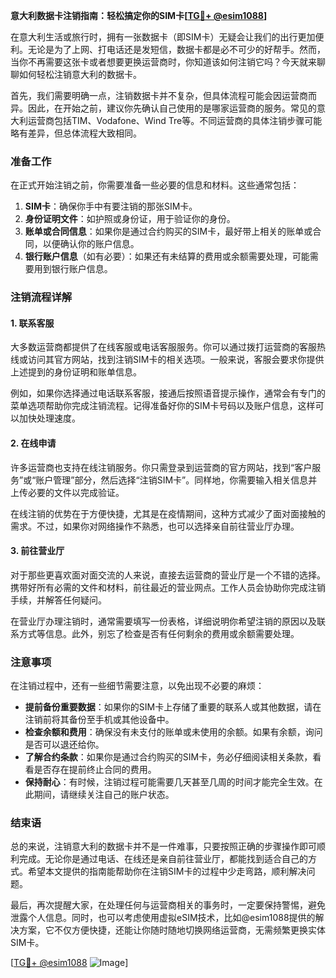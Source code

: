 **意大利数据卡注销指南：轻松搞定你的SIM卡[[TG💪+ @esim1088](https://t.me/s/esim1088)]**

在意大利生活或旅行时，拥有一张数据卡（即SIM卡）无疑会让我们的出行更加便利。无论是为了上网、打电话还是发短信，数据卡都是必不可少的好帮手。然而，当你不再需要这张卡或者想要更换运营商时，你知道该如何注销它吗？今天就来聊聊如何轻松注销意大利的数据卡。

首先，我们需要明确一点，注销数据卡并不复杂，但具体流程可能会因运营商而异。因此，在开始之前，建议你先确认自己使用的是哪家运营商的服务。常见的意大利运营商包括TIM、Vodafone、Wind Tre等。不同运营商的具体注销步骤可能略有差异，但总体流程大致相同。

### 准备工作

在正式开始注销之前，你需要准备一些必要的信息和材料。这些通常包括：

1. **SIM卡**：确保你手中有要注销的那张SIM卡。
2. **身份证明文件**：如护照或身份证，用于验证你的身份。
3. **账单或合同信息**：如果你是通过合约购买的SIM卡，最好带上相关的账单或合同，以便确认你的账户信息。
4. **银行账户信息**（如有必要）：如果还有未结算的费用或余额需要处理，可能需要用到银行账户信息。

### 注销流程详解

#### 1. 联系客服

大多数运营商都提供了在线客服或电话客服服务。你可以通过拨打运营商的客服热线或访问其官方网站，找到注销SIM卡的相关选项。一般来说，客服会要求你提供上述提到的身份证明和账单信息。

例如，如果你选择通过电话联系客服，接通后按照语音提示操作，通常会有专门的菜单选项帮助你完成注销流程。记得准备好你的SIM卡号码以及账户信息，这样可以加快处理速度。

#### 2. 在线申请

许多运营商也支持在线注销服务。你只需登录到运营商的官方网站，找到“客户服务”或“账户管理”部分，然后选择“注销SIM卡”。同样地，你需要输入相关信息并上传必要的文件以完成验证。

在线注销的优势在于方便快捷，尤其是在疫情期间，这种方式减少了面对面接触的需求。不过，如果你对网络操作不熟悉，也可以选择亲自前往营业厅办理。

#### 3. 前往营业厅

对于那些更喜欢面对面交流的人来说，直接去运营商的营业厅是一个不错的选择。携带好所有必需的文件和材料，前往最近的营业网点。工作人员会协助你完成注销手续，并解答任何疑问。

在营业厅办理注销时，通常需要填写一份表格，详细说明你希望注销的原因以及联系方式等信息。此外，别忘了检查是否有任何剩余的费用或余额需要处理。

### 注意事项

在注销过程中，还有一些细节需要注意，以免出现不必要的麻烦：

- **提前备份重要数据**：如果你的SIM卡上存储了重要的联系人或其他数据，请在注销前将其备份至手机或其他设备中。
- **检查余额和费用**：确保没有未支付的账单或未使用的余额。如果有余额，询问是否可以退还给你。
- **了解合约条款**：如果你是通过合约购买的SIM卡，务必仔细阅读相关条款，看看是否存在提前终止合同的费用。
- **保持耐心**：有时候，注销过程可能需要几天甚至几周的时间才能完全生效。在此期间，请继续关注自己的账户状态。

### 结束语

总的来说，注销意大利的数据卡并不是一件难事，只要按照正确的步骤操作即可顺利完成。无论你是通过电话、在线还是亲自前往营业厅，都能找到适合自己的方式。希望本文提供的指南能帮助你在注销SIM卡的过程中少走弯路，顺利解决问题。

最后，再次提醒大家，在处理任何与运营商相关的事务时，一定要保持警惕，避免泄露个人信息。同时，也可以考虑使用虚拟eSIM技术，比如@esim1088提供的解决方案，它不仅方便快捷，还能让你随时随地切换网络运营商，无需频繁更换实体SIM卡。

[[TG💪+ @esim1088](https://t.me/s/esim1088) ![Image](https://i.postimg.cc/4NQfJmqS/Snipaste-2025-05-13-00-14-12.png)]